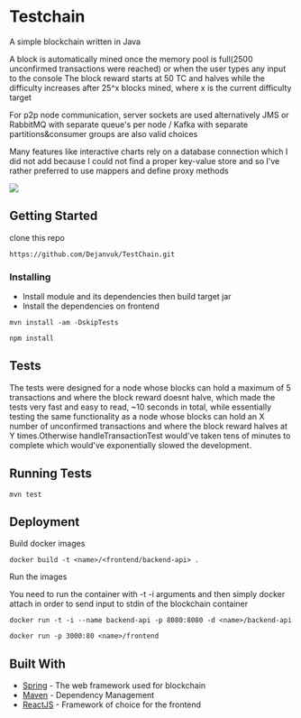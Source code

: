 # Testchain

A simple blockchain written in Java

A block is automatically mined once the memory pool is full(2500 unconfirmed transactions were reached) or when the user types any input to the console
The block reward starts at 50 TC and halves while the difficulty increases after 25^x blocks mined, where x is the current difficulty target

For p2p node communication, server sockets are used alternatively JMS or RabbitMQ with separate queue's per node / Kafka with separate partitions&consumer groups are also valid choices

Many features like interactive charts rely on a database connection which I did not add because I could not find a proper key-value store and so I've rather preferred to use mappers and define proxy methods

![](Peek%202020-05-16%2000-34_2.gif)

## Getting Started


clone this repo

```
https://github.com/Dejanvuk/TestChain.git
```

### Installing


- Install module and its dependencies then build target jar
- Install the dependencies on frontend

```
mvn install -am -DskipTests
```

```
npm install
```

## Tests

The tests were designed for a node whose blocks can hold a maximum of 5 transactions and where the block reward doesnt halve, which made the tests very fast and easy to read, ~10 seconds in total, while 
essentially testing the same functionality as a node whose blocks can hold an X number of unconfirmed transactions and where the block reward halves at Y times.Otherwise handleTransactionTest would've taken
tens of minutes to complete which would've exponentially slowed the development.


## Running Tests

```
mvn test
```

## Deployment

Build docker images

```
docker build -t <name>/<frontend/backend-api> .
```

Run the images

You need to run the container with -t -i arguments and then simply docker attach <container-id> in order to send input to stdin of the blockchain container

```
docker run -t -i --name backend-api -p 8080:8080 -d <name>/backend-api
```

```
docker run -p 3000:80 <name>/frontend
```

## Built With

* [Spring](https://spring.io/projects/spring-framework) - The web framework used for blockchain
* [Maven](https://maven.apache.org/) - Dependency Management
* [ReactJS](https://reactjs.org/) - Framework of choice for the frontend
